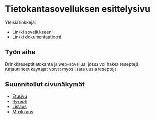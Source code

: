# Tietokantasovelluksen esittelysivu

Yleisiä linkkejä:

* [Linkki sovellukseeni](https://jurintal.users.cs.helsinki.fi/drinkit)
* [Linkki dokumentaatiooni](https://github.com/jurintal1/Tsoha-Bootstrap/blob/master/doc/dokumentaatio.pdf)

## Työn aihe

Drinkkireseptitietokanta ja web-sovellus, jossa voi hakea reseptejä. Kirjautuneet käyttäjät voivat myös lisätä uusia reseptejä.

## Suunnitellut sivunäkymät

* [Etusivu](https://jurintal.users.cs.helsinki.fi/drinkit/)
* [Resepti](https://jurintal.users.cs.helsinki.fi/drinkit/resepti)
* [Listaus](https://jurintal.users.cs.helsinki.fi/drinkit/lista)
* [Muokkaus](https://jurintal.users.cs.helsinki.fi/drinkit/muokkaa)



